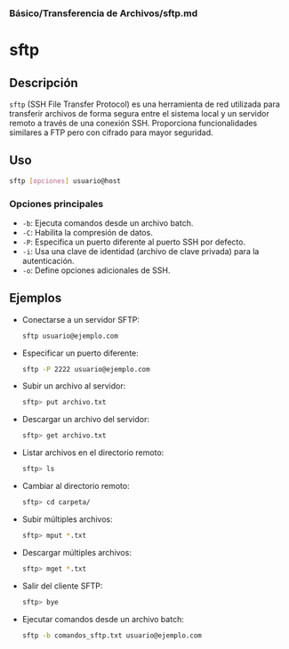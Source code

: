 ### **Básico/Transferencia de Archivos/sftp.md**

# sftp

## Descripción

`sftp` (SSH File Transfer Protocol) es una herramienta de red utilizada para transferir archivos de forma segura entre el sistema local y un servidor remoto a través de una conexión SSH. Proporciona funcionalidades similares a FTP pero con cifrado para mayor seguridad.

## Uso

```bash
sftp [opciones] usuario@host
```

### Opciones principales

- `-b`: Ejecuta comandos desde un archivo batch.
- `-C`: Habilita la compresión de datos.
- `-P`: Especifica un puerto diferente al puerto SSH por defecto.
- `-i`: Usa una clave de identidad (archivo de clave privada) para la autenticación.
- `-o`: Define opciones adicionales de SSH.

## Ejemplos

- Conectarse a un servidor SFTP:
  
  ```bash
  sftp usuario@ejemplo.com
  ```

- Especificar un puerto diferente:
  
  ```bash
  sftp -P 2222 usuario@ejemplo.com
  ```

- Subir un archivo al servidor:
  
  ```bash
  sftp> put archivo.txt
  ```

- Descargar un archivo del servidor:
  
  ```bash
  sftp> get archivo.txt
  ```

- Listar archivos en el directorio remoto:
  
  ```bash
  sftp> ls
  ```

- Cambiar al directorio remoto:
  
  ```bash
  sftp> cd carpeta/
  ```

- Subir múltiples archivos:
  
  ```bash
  sftp> mput *.txt
  ```

- Descargar múltiples archivos:
  
  ```bash
  sftp> mget *.txt
  ```

- Salir del cliente SFTP:
  
  ```bash
  sftp> bye
  ```

- Ejecutar comandos desde un archivo batch:
  
  ```bash
  sftp -b comandos_sftp.txt usuario@ejemplo.com
  ```